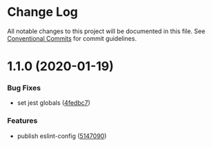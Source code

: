# Change Log

All notable changes to this project will be documented in this file.
See [Conventional Commits](https://conventionalcommits.org) for commit guidelines.

# 1.1.0 (2020-01-19)


### Bug Fixes

* set jest globals ([4fedbc7](https://github.com/sub-tv/javascript/commit/4fedbc7f74290af31aa2f0f7ac5598b3a096d9fe))


### Features

* publish eslint-config ([5147090](https://github.com/sub-tv/javascript/commit/5147090ebb25e59122ae92aa1d6bf06d275cb3a4))
